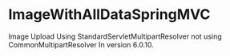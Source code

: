 # ImageWithAllDataSpringMVC
Image Upload Using StandardServletMultipartResolver not using CommonMultipartResolver In version 6.0.10.

